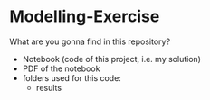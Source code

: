 # Modelling-Exercise
What are you gonna find in this repository?
 - Notebook (code of this project, i.e. my solution)
- PDF of the notebook
- folders used for this code:
  * results
